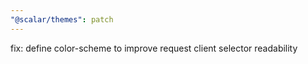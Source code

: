 ```yaml
---
"@scalar/themes": patch
---
```


fix: define color-scheme to improve request client selector readability
